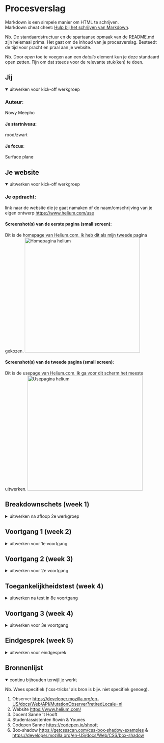 # Procesverslag
Markdown is een simpele manier om HTML te schrijven.  
Markdown cheat cheet: [Hulp bij het schrijven van Markdown](https://github.com/adam-p/markdown-here/wiki/Markdown-Cheatsheet).

Nb. De standaardstructuur en de spartaanse opmaak van de README.md zijn helemaal prima. Het gaat om de inhoud van je procesverslag. Besteedt de tijd voor pracht en praal aan je website.

Nb. Door *open* toe te voegen aan een *details* element kun je deze standaard open zetten. Fijn om dat steeds voor de relevante stuk(ken) te doen.





## Jij

<details open>
<summary>uitwerken voor kick-off werkgroep</summary>

### Auteur:
Nowy Meepho

#### Je startniveau:
rood/zwart

#### Je focus:
Surface plane
 
</details>





## Je website

<details open>
<summary>uitwerken voor kick-off werkgroep</summary>

### Je opdracht:
link naar de website die je gaat namaken óf de naam/omschrijving van je eigen ontwerp
 https://www.helium.com/use

#### Screenshot(s) van de eerste pagina (small screen): 
Dit is de homepage van Helium.com. Ik heb dit als mijn tweede pagina gekozen.
<img src="images/homepage.png" width="375px" alt="Homepagina helium">

#### Screenshot(s) van de tweede pagina (small screen):
Dit is de usepage van Helium.com. Ik ga voor dit scherm het meeste uitwerken.
<img src="images/usepage.png" width="375px" alt="Usepagina helium">
 
</details>





## Breakdownschets (week 1)
 
<details>
<summary>uitwerken na afloop 2e werkgroep</summary>

### De Homepagina: 
<img src="images/breakdown.png" width="375px" alt="breakdown van de hele pagina">
<img src="images/breakdownstep.png" width="375px" alt="breakdown van de hele pagina">
<img src="images/breakdownform.png" width="375px" alt="breakdown van de hele pagina">  
<img src="images/breakdownfooter.png" width="375px" alt="breakdown van de hele pagina">

### De Usepagina: 
<img src="images/breakdownhome1.png" width="375px" alt="breakdown van de hele pagina">
<img src="images/breakdownhome.png" width="375px" alt="breakdown van de hele pagina">  

### De nav: 
<img src="images/breakdownnavbar.jpg" width="375px" alt="breakdown van de hele pagina">  
</details>





## Voortgang 1 (week 2)

<details>
<summary>uitwerken voor 1e voortgang</summary>

### Stand van zaken
Ik heb in deze week vooral de html code geschreven en nog niet begonnen met CSS. Ik heb wel netjes verschillende mapjes gemaakt voor foto's, js etc. Ik heb daarnaast ook afbeeldingen verzameld wat ik kon kopieren van de echte website. Uit de breakdown schetsen wist ik ook gelijk welke onderdelen ik wil gaan maken. 

 
 

### Agenda voor meeting
samen met je groepje opstellen

| Nowy     | Julia         
| ---            | ---                
| Alternatief voor divs | Nog geen vragen           
              


### Verslag van meeting
hier na afloop snel de uitkomsten van de meeting vastleggen

- Verder aan je website werken en probeer vragen te bedenken voor de volgende feedback sessie.


</details>





## Voortgang 2 (week 3)

<details>
<summary>uitwerken voor 2e voortgang</summary>

### Stand van zaken
Ik ben deze week vooral met CSS bezig geweest. Het lukt opzich wel alleen het duurt bij mij lang om precies na te maken. Ik vind wel lastig om zonder div's en classes te stylen en mijn CSS bestand wordt steeds langer waardoor ik steeds moet zoeken waar alles ligt. Misschien moet ik vanaf nu beter comments plaatsen waar alles voor is..
Voor nu heb ik alleen 1 probleem met navigatie. Mijn navigatie stopt bij de main alleen ik heb geen idee waarom.

### Screenshot website tot nu toe:
 <img src="images/week3.1.png" width="375px" alt="week3.1">
 <img src="images/week3.2.png" width="375px" alt="week3.2">
 <img src="images/week3.3.png" width="375px" alt="week3.3">

### Agenda voor meeting
samen met je groepje opstellen

| Nowy      | Julia          | Nicole    | student 4        |
| ---            | ---                | ---          | ---              |
| Navigatie en sticky  | Hamburger menu            | en ik dit    | en dan ik dat    |
| Text breedte | Carousel | nog een punt | dit wil ik zeker |
| Table            | ...                | ...          | ...              |


### Verslag van meeting
hier na afloop snel de uitkomsten van de meeting vastleggen

- Text breedte gewoon met with
- Table opzoeken voorbeelden
- Navigatie ipv sticky fixed
- Order van items zodat H2 altijd voor img komt

</details>





## Toegankelijkheidstest (week 4)

<details>
<summary>uitwerken na test in 8e voortgang</summary>

### Bevindingen
Lijst met je bevindingen die in de test naar voren kwamen: 
 
1. Navigatie voorlezen ookal is het niet zichtbaar.
2. Afbeeldingen anders benoemen om duidelijker te maken.
3. Navigatie sluit button doet niet met toetsenbord.
4. Links beter maken voor screenreaders.


#### Navigatie 
Screemreader leest navigatie voor ookal is het niet in beeld. 
Ik heb geen idee hoe dat komt. Ik weet wel dat de navbar er is maar uitbeeld misschien kan je overflow hidden toepassen.


#### Afbeeldingen. 
Afbeeldingen omschrijving waren soms niet duidelijk en sommige elementen zijn moeilijk te verwoorden. 

Dit kan je oplossen door beter te verwoorden en labeling controls toe te voegen.


#### Buttons. 
Buttons en links hebben nog geen states.

Verschillende states toevoegen.


#### Zichtbeperkingen
Bij de meeste brillen kan je prima de website lezen. Ik heb het getest en kwam tot conlusie dat het leesbaar is. Bij sommige is het wazig waardoor je moet inzoomen.

Dit kan je oplossen door lettertype groter te maken. 

</details>





## Voortgang 3 (week 4)

<details>
<summary>uitwerken voor 3e voortgang</summary>

### Stand van zaken
Alles gaat goed. Ik ben bijna klaar met mijn eerste pagina. Ik wil nog animaties toevoegen alleen daarvoor moet ik intersection observer gebruiken alleen daar moet ik nog verder in verdiepen. 


### Agenda voor meeting
samen met je groepje opstellen

| Nowy     | Julia          | student 3    | student 4        |
| ---            | ---                | ---          | ---              |
| Intersection observer | en dit             | en ik dit    | en dan ik dat    |
| en dat ook nog | dit als er tijd is | nog een punt | dit wil ik zeker |
| ...            | ...                | ...          | ...              |


### Verslag van meeting
hier na afloop snel de uitkomsten van de meeting vastleggen

- Observer goed bekijken
- Animatie toevoegen leuker maakt


</details>





## Eindgesprek (week 5)

<details>
<summary>uitwerken voor eindgesprek</summary>

### Stand van zaken
Ik vond het goed gaan. Ik heb een mooie eindproduct kunnen leveren. Ik vond vooral observer lastig om te gebruiken. Ik heb de stappen gevolgd op developer mozilla maar het lukt steeds niet. 
Css schrijven ging ook goed met verschillende properties. Ik wil nog dark en light mode toevoegen aan mijn website maar daar was ik nog niet aan toe gekomen. Ik heb wel geprobeerd om meer animatie toe te voegen en states dat op de echte website niet aanwezig om het leuker te maken.

### Screenshot(s)

hier screenshot(s) van je eindresultaat
<img src="images/nowyhome.png" width="375px" alt="home">
<img src="images/nowyuse.png" width="375px" alt="use">

</details>





## Bronnenlijst

<details open>
<summary>continu bijhouden terwijl je werkt</summary>

Nb. Wees specifiek ('css-tricks' als bron is bijv. niet specifiek genoeg).

1. Observer https://developer.mozilla.org/en-US/docs/Web/API/MutationObserver?retiredLocale=nl
2. Website https://www.helium.com/
3. Docent Sanne 't Hooft
4. Studentassistenten Rowin & Younes 
5. Codepen Sanne https://codepen.io/shooft
6. Box-shadow https://getcssscan.com/css-box-shadow-examples & https://developer.mozilla.org/en-US/docs/Web/CSS/box-shadow

</details>
